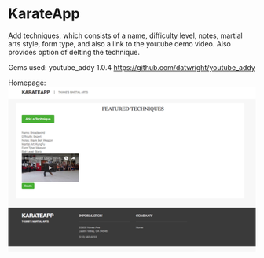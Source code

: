 # KarateApp

Add techniques, which consists of a name, difficulty level, notes, martial arts style, form type, and also a link to the youtube demo video. Also provides option of delting the technique.

Gems used:
youtube_addy 1.0.4
https://github.com/datwright/youtube_addy

Homepage:
![alt text](Homepage.png)